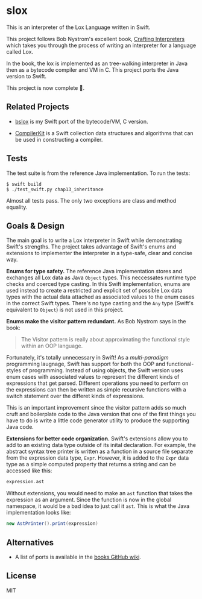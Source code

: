 # slox

This is an interpreter of the Lox Language written in Swift.

This project follows Bob Nystrom's excellent book,
[Crafting Interpreters](http://www.craftinginterpreters.com)
which takes you through the process of writing an interpreter for a language
called Lox.

In the book, the lox is implemented as an tree-walking interpreter
in Java then as a bytecode compiler and VM in C. This project ports
the Java version to Swift.

This project is now complete 🎉.

## Related Projects

* [bslox](https://github.com/hashemi/bslox) is my Swift port of the
bytecode/VM, C version.

* [CompilerKit](https://github.com/hashemi/CompilerKit) is a Swift
collection data structures and algorithms that can be used in
constructing a compiler.

## Tests
The test suite is from the reference Java implementation. To run the
tests:

```shell
$ swift build
$ ./test_swift.py chap13_inheritance
```

Almost all tests pass. The only two exceptions are class and method
equality.

## Goals & Design
The main goal is to write a Lox interpreter in Swift while demonstrating
Swift's strengths. The project takes advantage of Swift's enums and
extensions to implementer the interpreter in a type-safe, clear and concise
way.

**Enums for type safety.** The reference Java implementation stores and
exchanges all Lox data as Java `Object` types. This neccessates runtime
type checks and coerced type casting. In this Swift implementation, enums
are used instead to create a restricted and explicit set of possible Lox
data types with the actual data attached as associated values to the
enum cases in the correct Swift types. There's no type casting and the
`Any` type (Swift's equivalent to `Object`) is not used in this project.

**Enums make the visitor pattern redundant.** As Bob Nystrom says in the
book:

> The Visitor pattern is really about approximating the functional style
> within an OOP language.

Fortunately, it's totally unnecessary in Swift! As a *multi-paradigm*
programming laugnage, Swift has support for both the OOP and
functional-styles of programming. Instead of using objects, the Swift
version uses enum cases with associated values to represent the
different kinds of expressions that get parsed. Different operations
you need to perform on the expressions can then be written as simple
recursive functions with a switch statement over the differet kinds
of expressions.

This is an important improvement since the visitor pattern adds so much
cruft and boilerplate code to the Java version that one of the first
things you have to do is write a little code generator utility to
produce the supporting Java code.

**Extensions for better code organization.** Swift's extensions allow
you to add to an existing data type outside of its inital declaration.
For example, the abstract syntax tree printer is written as a function
in a source file separate from the expression data type, `Expr`.
However, it is added to the `Expr` data type as a simple computed
property that returns a string and can be accessed like this:

```swift
expression.ast
```

Without extensions, you would need to make an `ast` function that
takes the expression as an argument. Since the function is now in
the global namespace, it would be a bad idea to just call it `ast`.
This is what the Java implementation looks like:

```java
new AstPrinter().print(expression)
```

## Alternatives
* A list of ports is available in the
[books GitHub wiki](https://github.com/munificent/craftinginterpreters/wiki/Lox-implementations).

## License
MIT
